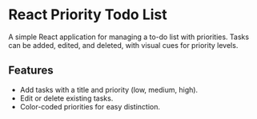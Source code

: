 # React Priority Todo List

A simple React application for managing a to-do list with priorities. Tasks can be added, edited, and deleted, with visual cues for priority levels.

## Features
- Add tasks with a title and priority (low, medium, high).
- Edit or delete existing tasks.
- Color-coded priorities for easy distinction.
